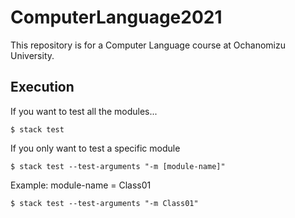 # ComputerLanguage2021
This repository is for a Computer Language course at Ochanomizu University.

## Execution
If you want to test all the modules...
```shell
$ stack test
```


If you only want to test a specific module

```
$ stack test --test-arguments "-m [module-name]"
```
Example: module-name = Class01
```
$ stack test --test-arguments "-m Class01"
```